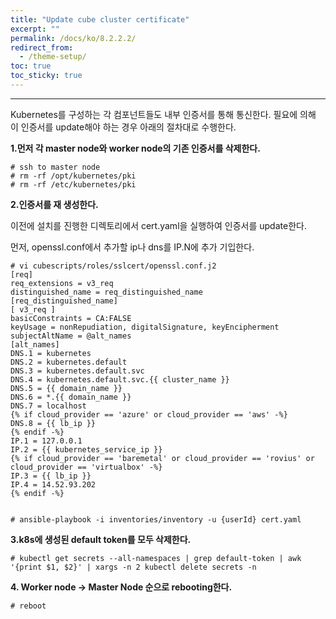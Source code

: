 ```yaml
---
title: "Update cube cluster certificate"
excerpt: ""
permalink: /docs/ko/8.2.2.2/
redirect_from:
  - /theme-setup/
toc: true
toc_sticky: true
---
```


---
Kubernetes를 구성하는 각 컴포넌트들도 내부 인증서를 통해 통신한다. 필요에 의해 이 인증서를 update해야 하는 경우 아래의 절차대로 수행한다.

**1.먼저 각 master node와 worker node의 기존 인증서를 삭제한다.**

```
# ssh to master node
# rm -rf /opt/kubernetes/pki
# rm -rf /etc/kubernetes/pki
```

**2.인증서를 재 생성한다.**

이전에 설치를 진행한 디렉토리에서 cert.yaml을 실행하여 인증서를 update한다.

먼저, openssl.conf에서 추가할 ip나 dns를 IP.N에 추가 기입한다.

```
# vi cubescripts/roles/sslcert/openssl.conf.j2
[req]
req_extensions = v3_req
distinguished_name = req_distinguished_name
[req_distinguished_name]
[ v3_req ]
basicConstraints = CA:FALSE
keyUsage = nonRepudiation, digitalSignature, keyEncipherment
subjectAltName = @alt_names
[alt_names]
DNS.1 = kubernetes
DNS.2 = kubernetes.default
DNS.3 = kubernetes.default.svc
DNS.4 = kubernetes.default.svc.{{ cluster_name }}
DNS.5 = {{ domain_name }}
DNS.6 = *.{{ domain_name }}
DNS.7 = localhost
{% if cloud_provider == 'azure' or cloud_provider == 'aws' -%}
DNS.8 = {{ lb_ip }}
{% endif -%}
IP.1 = 127.0.0.1
IP.2 = {{ kubernetes_service_ip }}
{% if cloud_provider == 'baremetal' or cloud_provider == 'rovius' or cloud_provider == 'virtualbox' -%}
IP.3 = {{ lb_ip }}
IP.4 = 14.52.93.202
{% endif -%}


# ansible-playbook -i inventories/inventory -u {userId} cert.yaml
```

**3.k8s에 생성된 default token를 모두 삭제한다.**

```
# kubectl get secrets --all-namespaces | grep default-token | awk '{print $1, $2}' | xargs -n 2 kubectl delete secrets -n
```

**4. Worker node -&gt; Master Node 순으로 rebooting한다.**

```
# reboot
```
